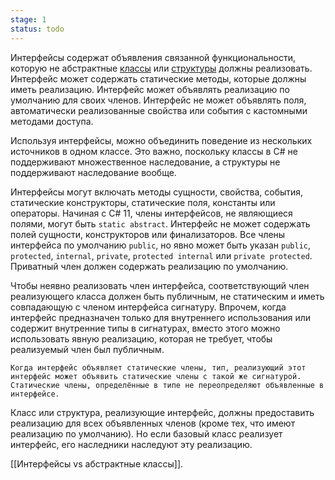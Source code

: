 ```yaml
---
stage: 1
status: todo
---
```

Интерфейсы содержат объявления связанной функциональности, которую не абстрактные [классы](class) или [структуры](struct) должны реализовать. Интерфейс может содержать статические методы, которые должны иметь реализацию. Интерфейс может объявлять реализацию по умолчанию для своих членов. Интерфейс не может объявлять поля, автоматически реализованные свойства или события с кастомными методами доступа.

Используя интерфейсы, можно объединить поведение из нескольких источников в одном классе. Это важно, поскольку классы в C# не поддерживают множественное наследование, а структуры не поддерживают наследование вообще.

Интерфейсы могут включать методы сущности, свойства, события, статические конструкторы, статические поля, константы или операторы. Начиная с C# 11, члены интерфейсов, не являющиеся полями, могут быть `static abstract`. Интерфейс не может содержать полей сущности, конструкторов или финализаторов. Все члены интерфейса по умолчанию `public`, но явно может быть указан `public`, `protected`, `internal`, `private`, `protected internal` или `private protected`. Приватный член должен содержать реализацию по умолчанию.

Чтобы неявно реализовать член интерфейса, соответствующий член реализующего класса должен быть публичным, не статическим и иметь совпадающую с членом интерфейса сигнатуру. Впрочем, когда интерфейс предназначен только для внутреннего использования или содержит внутренние типы в сигнатурах, вместо этого можно использовать явную реализацию, которая не требует, чтобы реализуемый член был публичным.

```ad-note
Когда интерфейс объявляет статические члены, тип, реализующий этот интерфейс может объявить статические члены с такой же сигнатурой. Статические члены, определённые в типе не переопределяют объявленные в интерфейсе.
```

Класс или структура, реализующие интерфейс, должны предоставить реализацию для всех объявленных членов (кроме тех, что имеют реализацию по умолчанию). Но если базовый класс реализует интерфейс, его наследники наследуют эту реализацию.

[[Интерфейсы vs абстрактные классы]].